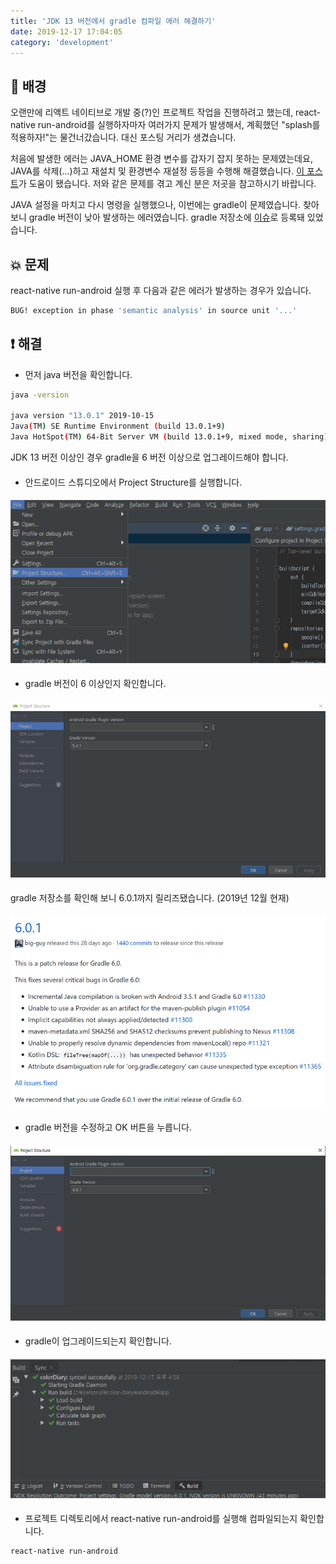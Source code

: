 ```yaml
---
title: 'JDK 13 버전에서 gradle 컴파일 에러 해결하기'
date: 2019-12-17 17:04:05
category: 'development'
---
```


## 📝 배경

오랜만에 리액트 네이티브로 개발 중(?)인 프로젝트 작업을 진행하려고 했는데, react-native run-android를 실행하자마자 여러가지 문제가 발생해서, 계획했던 "splash를 적용하자!"는 물건너갔습니다. 대신 포스팅 거리가 생겼습니다.

처음에 발생한 에러는 JAVA_HOME 환경 변수를 갑자기 잡지 못하는 문제였는데요, JAVA를 삭제(...)하고 재설치 및 환경변수 재설정 등등을 수행해 해결했습니다. [이 포스트](https://dora-guide.com/java-jdk-environment-variables/)가 도움이 됐습니다. 저와 같은 문제를 겪고 계신 분은 저곳을 참고하시기 바랍니다.

JAVA 설정을 마치고 다시 명령을 실행했으나, 이번에는 gradle이 문제였습니다. 찾아보니 gradle 버전이 낮아 발생하는 에러였습니다. gradle 저장소에 [이슈](https://github.com/gradle/gradle/issues/8681)로 등록돼 있었습니다.

## 💥 문제

react-native run-android 실행 후 다음과 같은 에러가 발생하는 경우가 있습니다.

```bash
BUG! exception in phase 'semantic analysis' in source unit '...'
```

## ❗️ 해결

-   먼저 java 버전을 확인합니다.

```bash
java -version

java version "13.0.1" 2019-10-15
Java(TM) SE Runtime Environment (build 13.0.1+9)
Java HotSpot(TM) 64-Bit Server VM (build 13.0.1+9, mixed mode, sharing)
```

JDK 13 버전 이상인 경우 gradle을 6 버전 이상으로 업그레이드해야 합니다.

####

-   안드로이드 스튜디오에서 Project Structure를 실행합니다.

####

![](./images/android-studio-1.png)

####

-   gradle 버전이 6 이상인지 확인합니다.

####

![](./images/android-studio-2.png)

####

gradle 저장소를 확인해 보니 6.0.1까지 릴리즈됐습니다. (2019년 12월 현재)

####

![](./images/gradle.png)

####

-   gradle 버전을 수정하고 OK 버튼을 누릅니다.

####

![](./images/android-studio-3.png)

####

-   gradle이 업그레이드되는지 확인합니다.

####

![](./images/android-studio-4.png)

####

-   프로젝트 디렉토리에서 react-native run-android를 실행해 컴파일되는지 확인합니다.

```bash
react-native run-android
```
